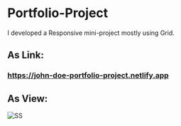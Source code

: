 # Portfolio-Project
I developed a Responsive mini-project mostly using Grid.
## As Link:
### https://john-doe-portfolio-project.netlify.app
## As View:
![SS](https://user-images.githubusercontent.com/59180837/216878632-bece83ec-d02e-4c69-9678-0dcfa780023d.jpeg)
